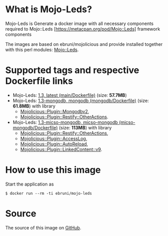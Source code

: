 
<!-- this file is generated via docker-builder, do not edit it directly -->

# What is Mojo-Leds?

Mojo-Leds is Generate a docker image with all necessary components required to Mojo::Leds [https://metacpan.org/pod/Mojo::Leds] framework components

The images are based on ebruni/mojolicious and provide installed together with this perl modules:
[Mojo::Leds](https://metacpan.org/pod/Mojo::Leds).

# Supported tags and respective Dockerfile links

* Mojo-Leds: [1.3, latest (main/Dockerfile)](https://github.com/EmilianoBruni/Mojo-Leds/blob/master/main/Dockerfile) (size: **57.7MB**)
* Mojo-Leds: [1.3-mongodb, mongodb (mongodb/Dockerfile)](https://github.com/EmilianoBruni/Mojo-Leds/blob/master/mongodb/Dockerfile) (size: **61.8MB**)
with library
	* [Mojolicious::Plugin::Mongodbv2](https://metacpan.org/pod/Mojolicious::Plugin::Mongodbv2),
	* [Mojolicious::Plugin::Restify::OtherActions](https://metacpan.org/pod/Mojolicious::Plugin::Restify::OtherActions).
* Mojo-Leds: [1.3-micso-mongodb, micso-mongodb (micso-mongodb/Dockerfile)](https://github.com/EmilianoBruni/Mojo-Leds/blob/master/micso-mongodb/Dockerfile) (size: **113MB**)
with library
	* [Mojolicious::Plugin::Restify::OtherActions](https://metacpan.org/pod/Mojolicious::Plugin::Restify::OtherActions),
	* [Mojolicious::Plugin::AccessLog](https://metacpan.org/pod/Mojolicious::Plugin::AccessLog),
	* [Mojolicious::Plugin::AutoReload](https://metacpan.org/pod/Mojolicious::Plugin::AutoReload),
	* [Mojolicious::Plugin::LinkedContent::v9](https://metacpan.org/pod/Mojolicious::Plugin::LinkedContent::v9).

# How to use this image

Start the application as

    $ docker run --rm -ti ebruni/mojo-leds

# Source

The source of this image on [GitHub](https://github.com/EmilianoBruni/Mojo-Leds).
